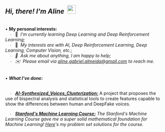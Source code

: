 ## *Hi, there! I'm Aline* &nbsp;<img src="https://user-images.githubusercontent.com/5679180/79618120-0daffb80-80be-11ea-819e-d2b0fa904d07.gif" width="27px">    
&nbsp;   
• **My personal interests:**  
&nbsp; &nbsp; ∙ &nbsp; 🌱 &nbsp;*I'm currently learning Deep Learning and Deep Reinforcement Learning;*  
&nbsp; &nbsp; ∙ &nbsp; 👾 &nbsp;*My interests are with AI, Deep Reinforcement Learning, Deep Learning, Computer Vision, etc.;  
&nbsp; &nbsp; ∙ &nbsp; 💬 &nbsp;*Ask me about anything, I am happy to help;*  
&nbsp; &nbsp; ∙ &nbsp; ✉️ &nbsp;Please email via aline.gabriel.almeida@gmail.com to reach me.*    
&nbsp;

• ***What I've done:***

&nbsp;  
&nbsp; &nbsp; ∙ &nbsp; [***AI-Synthesized_Voices_Clusterization:***](https://github.com/AlmeidaAlin3/AI-Synthesized_Voices_Clusterization) A project that proposes the use of bispectral analysis and statistical tools to create features capable to show the differences between human and DeepFake voices.  

&nbsp; &nbsp; ∙ &nbsp; [***Stanford's Machine Learning Course:***](https://github.com/AlmeidaAlin3/MachineLearning/blob/master/README.md) *The Stanford's Machine Learning Course gave me a super solid mathematical foundation for Machine Learning! [Here](https://github.com/AlmeidaAlin3/MachineLearning/blob/master/README.md)'s my problem set solutions for the course.*  

<!--
• ***My stats:***  
![Aline's github stats](https://github-readme-stats.vercel.app/api?username=almeidaalin3&show_icons=true&hide_border=true)
&nbsp;  
-->
<!--
 <img align="right" alt="" src=""/> 
-->

